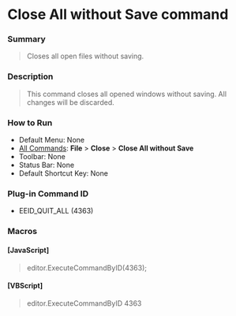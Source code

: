 # Close All without Save command

### Summary

> Closes all open files without saving.

### Description

> This command closes all opened windows without saving. All changes will be discarded.

### How to Run

- Default Menu: None
- [All Commands](../tools/all_commands): **File** \> **Close**
\> **Close All without Save**
- Toolbar: None
- Status Bar: None
- Default Shortcut Key: None

### Plug-in Command ID

- EEID\_QUIT\_ALL (4363)

### Macros

#### \[JavaScript\]

> editor.ExecuteCommandByID(4363);

#### \[VBScript\]

> editor.ExecuteCommandByID 4363
